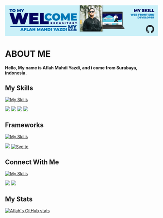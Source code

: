 ![MasYaaz](img/Heading.png)

# ABOUT ME

#### Hello, My name is Aflah Mahdi Yazdi, and i come from Surabaya, indonesia.

## My Skills

[![My Skills](https://skillicons.dev/icons?i=js,html,css,php)]()

[![](https://img.shields.io/badge/JavaScript-323330?style=for-the-badge&logo=javascript&logoColor=F7DF1E
)]()  [![](https://img.shields.io/badge/HTML5-E34F26?style=for-the-badge&logo=html5&logoColor=white)]()  [![](https://img.shields.io/badge/CSS3-1572B6?style=for-the-badge&logo=css3&logoColor=white)]() [![](https://img.shields.io/badge/php-%23777BB4.svg?style=for-the-badge&logo=html5&logoColor=white)]()

## Frameworks

[![My Skills](https://skillicons.dev/icons?i=bootstrap,svelte)]()

[![](https://img.shields.io/badge/Bootstrap-563D7C?style=for-the-badge&logo=bootstrap&logoColor=white)]() [![Svelte](https://img.shields.io/badge/Svelte-%23f1413d.svg?style=for-the-badge&logo=bootstrap&logoColor=white)]()

## Connect With Me

[![My Skills](https://skillicons.dev/icons?i=instagram,linkedin)]()

[![](https://img.shields.io/badge/Instagram-E4405F?style=for-the-badge&logo=instagram&logoColor=white)](https://www.instagram.com/mas_yazz22/) [![](https://img.shields.io/badge/LinkedIn-0077B5?style=for-the-badge&logo=linkedin&logoColor=white
)](https://www.linkedin.com/in/aflah-mahdi-yazdi-a69414355/) 


## My Stats

[![Aflah's GitHub stats](https://github-readme-stats.vercel.app/api?username=MasYaaz&show_icons=true&theme=dark)]()
<!--
**MasYaaz/MasYaaz** is a ✨ _special_ ✨ repository because its `README.md` (this file) appears on your GitHub profile.

Here are some ideas to get you started:

- 🔭 I’m currently working on ...
- 🌱 I’m currently learning ...
- 👯 I’m looking to collaborate on ...
- 🤔 I’m looking for help with ...
- 💬 Ask me about ...
- 📫 How to reach me: ...
- 😄 Pronouns: ...
- ⚡ Fun fact: ...
-->
